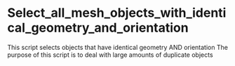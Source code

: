 # Select_all_mesh_objects_with_identical_geometry_and_orientation
This script selects objects that have identical geometry AND orientation The purpose of this script is to deal with large amounts of duplicate objects
